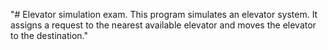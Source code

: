 "# Elevator simulation exam.
This program simulates an elevator system. It assigns a request to the nearest available elevator and moves the elevator to the destination." 

